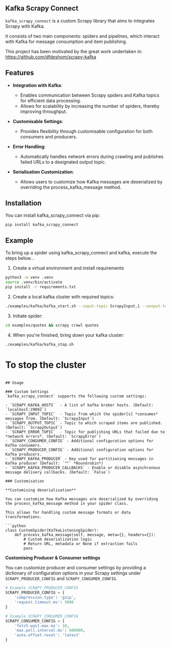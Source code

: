 ## Kafka Scrapy Connect

`kafka_scrapy_connect` is a custom Scrapy library that aims to integrates Scrapy with Kafka.

It consists of two main components: spiders and pipelines, which interact with Kafka for message consumption and item publishing.


This project has been motivated by the great work undertaken in: https://github.com/dfdeshom/scrapy-kafka

## Features

- **Integration with Kafka**:
  - Enables communication between Scrapy spiders and Kafka topics for efficient data processing.
  - Allows for scalability by increasing the number of spiders, thereby improving throughput.
  
- **Customisable Settings**: 
  - Provides flexibility through customisable configuration for both consumers and producers.

- **Error Handling**: 
  - Automatically handles network errors during crawling and publishes failed URLs to a designated output topic. 

- **Serialisation Customization**: 
  - Allows users to customize how Kafka messages are deserialized by overriding the process_kafka_message method.

## Installation

You can install kafka_scrapy_connect via pip:
```
pip install kafka_scrapy_connect
```

## Example

To bring up a spider using kafka_scrapy_connect and kafka, execute the steps below...

1. Create a virtual environment and install requirements
```bash
python3 -m venv .venv
source .venv/bin/activate
pip install -r requirements.txt
```

2. Create a local kafka cluster with required topics:

```bash
./examples/kafka/kafka_start.sh --input-topic ScrapyInput,1 --output-topic ScrapyOutput,1 --error-topic ScrapyError,1
```

3. Initiate spider:
```bash
cd examples/quotes && scrapy crawl quotes
```

4. When you're finished, bring down your kafka cluster:
```bash
./examples/kafka/kafka_stop.sh
```

# To stop the cluster
```

## Usage

### Custom Settings
`kafka_scrapy_connect` supports the following custom settings:

- `SCRAPY_KAFKA_HOSTS`  - A list of kafka broker hosts. (Default: `localhost:29092`)
- `SCRAPY_INPUT_TOPIC`  - Topic from which the spider[s] *consumes* messages from. (Default: `ScrapyInput`)
- `SCRAPY_OUTPUT_TOPIC` - Topic to which scraped items are published. (Default: `ScrapyOutput`)
- `SCRAPY_ERROR_TOPIC`  - Topic for publishing URLs that failed due to *network errors*. (Default: `ScrapyError`)
- `SCRAPY_CONSUMER_CONFIG` - Additional configuration options for Kafka consumers.
- `SCRAPY_PRODUCER_CONFIG` - Additional configuration options for Kafka producers.
- `SCRAPY_KAFKA_PRODUCER` - Key used for partitioning messages in Kafka producer (Default: `""` *Roundrobin*)
- `SCRAPY_KAFKA_PRODUCER_CALLBACKS` - Enable or disable asynchronous message delivery callbacks. (Default: `False`)

### Customisation

**Customising deserialisation** 

You can customize how Kafka messages are deserialized by overriding the process_kafka_message method in your spider class. 

This allows for handling custom message formats or data transformations.

```python
class CustomSpider(KafkaListeningSpider):
    def process_kafka_message(self, message, meta={}, headers={}):
        # Custom deserialization logic
        # Return URL, metadata or None if extraction fails
        pass
```

**Customising Producer & Consumer settings**

You can customize producer and consumer settings by providing a dictionary of configuration options in your Scrapy settings under `SCRAPY_PRODUCER_CONFIG` and `SCRAPY_CONSUMER_CONFIG`.

```python
# Example SCRAPY_PRODUCER_CONFIG
SCRAPY_PRODUCER_CONFIG = {
    'compression.type': 'gzip',
    'request.timeout.ms': 5000
}

# Example SCRAPY_CONSUMER_CONFIG
SCRAPY_CONSUMER_CONFIG = {
    'fetch.wait.max.ms': 10,
    'max.poll.interval.ms': 600000,
    'auto.offset.reset': 'latest'
}
```